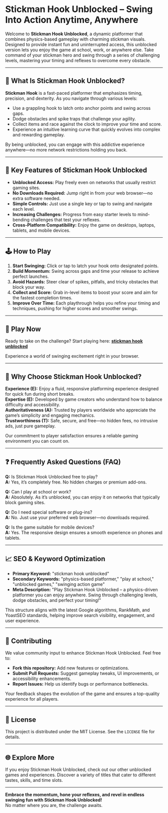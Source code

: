 # Stickman Hook Unblocked – Swing Into Action Anytime, Anywhere

Welcome to **Stickman Hook Unblocked**, a dynamic platformer that combines physics-based gameplay with charming stickman visuals. Designed to provide instant fun and uninterrupted access, this unblocked version lets you enjoy the game at school, work, or anywhere else. Take command of your stickman hero and swing through a series of challenging levels, mastering your timing and reflexes to overcome every obstacle.

---

## 🤸 What Is Stickman Hook Unblocked?

**Stickman Hook** is a fast-paced platformer that emphasizes timing, precision, and dexterity. As you navigate through various levels:
- Use a grappling hook to latch onto anchor points and swing across gaps.
- Dodge obstacles and spike traps that challenge your agility.
- Collect items and race against the clock to improve your time and score.
- Experience an intuitive learning curve that quickly evolves into complex and rewarding gameplay.

By being unblocked, you can engage with this addictive experience anywhere—no more network restrictions holding you back.

---

## 🌟 Key Features of Stickman Hook Unblocked

- **Unblocked Access:** Play freely even on networks that usually restrict gaming sites.
- **No Downloads Required:** Jump right in from your web browser—no extra software needed.
- **Simple Controls:** Just use a single key or tap to swing and navigate each level.
- **Increasing Challenges:** Progress from easy starter levels to mind-bending challenges that test your reflexes.
- **Cross-Platform Compatibility:** Enjoy the game on desktops, laptops, tablets, and mobile devices.

---

## 🕹️ How to Play

1. **Start Swinging:** Click or tap to latch your hook onto designated points.
2. **Build Momentum:** Swing across gaps and time your release to achieve perfect launches.
3. **Avoid Hazards:** Steer clear of spikes, pitfalls, and tricky obstacles that block your way.
4. **Collect and Score:** Grab in-level items to boost your score and aim for the fastest completion times.
5. **Improve Over Time:** Each playthrough helps you refine your timing and techniques, pushing for higher scores and smoother swings.

---

## 🔗 Play Now

Ready to take on the challenge? Start playing here: **[stickman hook unblocked](https://stickman.pro/)**

Experience a world of swinging excitement right in your browser.

---

## 🧭 Why Choose Stickman Hook Unblocked?

**Experience (E):** Enjoy a fluid, responsive platforming experience designed for quick fun during short breaks.  
**Expertise (E):** Developed by game creators who understand how to balance difficulty and accessibility.  
**Authoritativeness (A):** Trusted by players worldwide who appreciate the game’s simplicity and engaging mechanics.  
**Trustworthiness (T):** Safe, secure, and free—no hidden fees, no intrusive ads, just pure gameplay.

Our commitment to player satisfaction ensures a reliable gaming environment you can count on.

---

## ❓ Frequently Asked Questions (FAQ)

**Q:** Is Stickman Hook Unblocked free to play?  
**A:** Yes, it’s completely free. No hidden charges or premium add-ons.

**Q:** Can I play at school or work?  
**A:** Absolutely. As it’s unblocked, you can enjoy it on networks that typically block gaming sites.

**Q:** Do I need special software or plug-ins?  
**A:** No. Just use your preferred web browser—no downloads required.

**Q:** Is the game suitable for mobile devices?  
**A:** Yes. The responsive design ensures a smooth experience on phones and tablets.

---

## 📈 SEO & Keyword Optimization

- **Primary Keyword:** "stickman hook unblocked"  
- **Secondary Keywords:** "physics-based platformer," "play at school," "unblocked games," "swinging action game"  
- **Meta Description:** "Play Stickman Hook Unblocked – a physics-driven platformer you can enjoy anywhere. Swing through challenging levels, dodge obstacles, and perfect your timing!"

This structure aligns with the latest Google algorithms, RankMath, and YoastSEO standards, helping improve search visibility, engagement, and user experience.

---

## 🔧 Contributing

We value community input to enhance Stickman Hook Unblocked. Feel free to:
- **Fork this repository:** Add new features or optimizations.
- **Submit Pull Requests:** Suggest gameplay tweaks, UI improvements, or accessibility enhancements.
- **Report Issues:** Help us identify bugs or performance bottlenecks.

Your feedback shapes the evolution of the game and ensures a top-quality experience for all players.

---

## 📜 License

This project is distributed under the MIT License. See the `LICENSE` file for details.

---

## 🌐 Explore More

If you enjoy Stickman Hook Unblocked, check out our other unblocked games and experiences. Discover a variety of titles that cater to different tastes, skills, and time slots.

---

**Embrace the momentum, hone your reflexes, and revel in endless swinging fun with Stickman Hook Unblocked!**  
No matter where you are, the challenge awaits.
